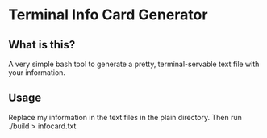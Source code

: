 # Terminal Info Card Generator

## What is this?

A very simple bash tool to generate a pretty, terminal-servable text file with your information.

## Usage

Replace my information in the text files in the plain directory.
Then run ./build > infocard.txt
